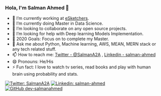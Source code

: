 ### Hola, I'm Salman Ahmed 👋

- 🔭 I’m currently working at [eSketchers](https://esketchers.com/).
- 🌱 I’m currently doing Master in Data Science.
- 👯 I’m looking to collaborate on any open source projects.
- 🤔 I’m looking for help with Deep learning Models Implementation.
- 🥅 2020 Goals: Focus on to complete my Master.
- 💬 Ask me about Python, Machine learning, AWS, MEAN, MERN stack  or any tech related stuff.
- 📫 How to reach me: [Twitter - @SalmanA2A](https://twitter.com/SalmanA2A) , [Linkedin - salman-ahmed](https://www.linkedin.com/in/salman-ahmed-8abb0472/)
- 😄 Pronouns: He/His
- ⚡ Fun fact: I love to watch tv series, read books and play with human brain using probability and stats.

[![Twitter: SalmanA2A](https://img.shields.io/twitter/follow/SalmanA2A?style=social)](https://twitter.com/SalmanA2A)
[![Linkedin: salman-ahmed](https://img.shields.io/badge/-imthepk-blue?style=flat-square&logo=Linkedin&logoColor=white&link=www.linkedin.com/in/salman-ahmed-8abb0472)](www.linkedin.com/in/salman-ahmed-8abb0472)
[![GitHub dev-salmanahmed](https://img.shields.io/github/followers/dev-salmanahmed?label=follow&style=social)](https://github.com/dev-salmanahmed)
